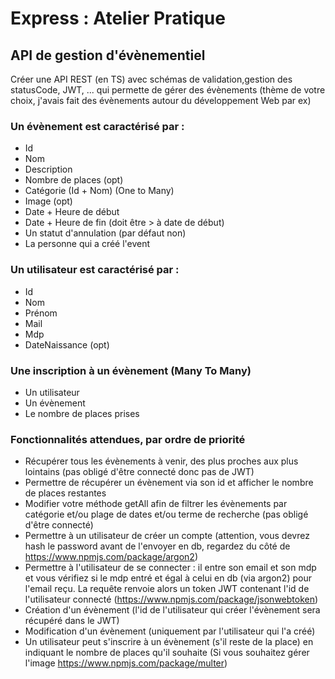 # Express : Atelier Pratique
## API de gestion d'évènementiel
Créer une API REST (en TS) avec schémas de validation,gestion des statusCode, JWT, ... qui permette de gérer des évènements (thème de votre choix, j'avais fait des évènements autour du développement Web par ex)

### Un évènement est caractérisé par : 
* Id
* Nom
* Description 
* Nombre de places (opt)
* Catégorie (Id + Nom) (One to Many)
* Image (opt)
* Date + Heure de début 
* Date + Heure de fin (doit être > à date de début)
* Un statut d'annulation (par défaut non)
* La personne qui a créé l'event

### Un utilisateur est caractérisé par : 
* Id
* Nom
* Prénom
* Mail
* Mdp
* DateNaissance (opt)

### Une inscription à un évènement  (Many To Many)
* Un utilisateur
* Un évènement
* Le nombre de places prises

### Fonctionnalités attendues, par ordre de priorité 
* Récupérer tous les évènements à venir, des plus proches aux plus lointains (pas obligé d'être connecté donc pas de JWT)
* Permettre de récupérer un évènement via son id et afficher le nombre de places restantes
* Modifier votre méthode getAll afin de filtrer les évènements par catégorie et/ou plage de dates et/ou terme de recherche (pas obligé d'être connecté)
* Permettre à un utilisateur de créer un compte (attention, vous devrez hash le password avant de l'envoyer en db, regardez du côté de https://www.npmjs.com/package/argon2)
* Permettre à l'utilisateur de se connecter : il entre son email et son mdp et vous vérifiez si le mdp entré et égal à celui en db (via argon2) pour l'email reçu. La requête renvoie alors un token JWT contenant l'id de l'utilisateur connecté (https://www.npmjs.com/package/jsonwebtoken)
* Création d'un évènement (l'id de l'utilisateur qui créer l'évènement sera récupéré dans le JWT)
* Modification d'un évènement (uniquement par l'utilisateur qui l'a créé)
* Un utilisateur peut s'inscrire à un évènement (s'il reste de la place) en indiquant le nombre de places qu'il souhaite
(Si vous souhaitez gérer l'image https://www.npmjs.com/package/multer)
